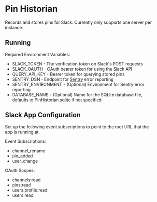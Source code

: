 # Pin Historian

Records and stores pins for Slack. Currently only supports one server per instance.

## Running

Required Environment Variables:

- SLACK_TOKEN - The verification token on Slack's POST requests
- SLACK_OAUTH - OAuth bearer token for using the Slack API
- QUERY_API_KEY - Bearer token for querying stored pins
- SENTRY_DSN - Endpoint for [Sentry](https://sentry.io/) error reporting
- SENTRY_ENVIRONMENT - (Optional) Environment for Sentry error reporting
- DATABASE_NAME - (Optional) Name for the SQLite database file, defaults to PinHistorian.sqlite if not specified

## Slack App Configuration

Set up the following event subscriptions to point to the root URL that the app is running at.

Event Subscriptions:

- channel_rename
- pin_added
- user_change

OAuth Scopes:

- channels:read
- pins:read
- users.profile:read
- users:read